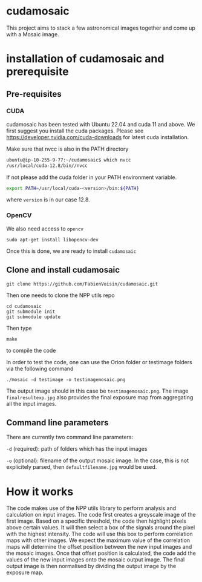 # cudamosaic
This project aims to stack a few astronomical images together and come up with a Mosaic image.

# installation of cudamosaic and prerequisite
## Pre-requisites
### CUDA
cudamosaic has been tested with Ubuntu 22.04 and cuda 11 and above. We first suggest you install the cuda packages.
Please see https://developer.nvidia.com/cuda-downloads for latest cuda installation.

Make sure that nvcc is also in the PATH directory
```bash
ubuntu@ip-10-255-9-77:~/cudamosaic$ which nvcc
/usr/local/cuda-12.8/bin//nvcc
```
If not please add the cuda folder in your PATH environment variable.
```bash
export PATH=/usr/local/cuda-<version>/bin:${PATH}
```
where `version` is in our case 12.8.

### OpenCV
We also need access to `opencv`
```
sudo apt-get install libopencv-dev
```
Once this is done, we are ready to install `cudamosaic` 

## Clone and install cudamosaic

```
git clone https://github.com/FabienVoisin/cudamosaic.git
```
Then one needs to clone the NPP utils repo 
```
cd cudamosaic
git submodule init
git submodule update
```
Then type 
```
make
```
to compile the code

In order to test the code, one can use the Orion folder or testimage folders via the following command
```
./mosaic -d testimage -o testimagemosaic.png
```
The output image should in this case be  `testimagemosaic.png`. The image `finalresultexp.jpg` also provides the final exposure map from aggregating all the input images. 

## Command line parameters
There are currently two command line parameters:

`-d` (required): path of folders which has the input images

`-o` (optional): filename of the output mosaic image. In the case, this is not explicitely parsed, then `defaultfilename.jpg` would be used.

# How it works
The code makes use of the NPP utils library to perform analysis and calculation on input images.
The code first creates a greyscale image of the first image. Based on a specific threshold, the code then highlight pixels above certain values. It will then select a box of the signals around the pixel with the highest intensity.
The code will use this box to perform correlation maps with other images. We expect the maximum value of the correlation maps will determine the offset position between the new input images and the mosaic images. Once that offset position is calculated, the code add the values of the new input images onto the mosaic output image. The final output image is then normalised by dividing the output image by the exposure map.
